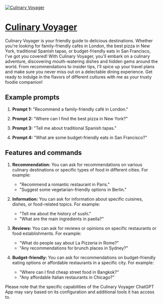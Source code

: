 [![Culinary Voyager](https://files.oaiusercontent.com/file-Hs0uhLy9asLIT8B9DPl8TJvk?se=2123-10-18T04%3A27%3A48Z&sp=r&sv=2021-08-06&sr=b&rscc=max-age%3D31536000%2C%20immutable&rscd=attachment%3B%20filename%3D072a66ae-6a4c-4975-8567-47b405f92407.png&sig=YzeZqwYieYA6%2B/pkvAOnHcaBlk7W9pCB1hV2t5r/bNs%3D)](https://chat.openai.com/g/g-jtEWiwvBR-culinary-voyager)

# [Culinary Voyager](https://chat.openai.com/g/g-jtEWiwvBR-culinary-voyager)

Culinary Voyager is your friendly guide to delicious destinations. Whether you're looking for family-friendly cafés in London, the best pizza in New York, traditional Spanish tapas, or budget-friendly eats in San Francisco, I've got you covered! With Culinary Voyager, you'll embark on a culinary adventure, discovering mouth-watering dishes and hidden gems around the world. From recommendations to insider tips, I'll spice up your travel plans and make sure you never miss out on a delectable dining experience. Get ready to indulge in the flavors of different cultures with me as your trusty foodie companion!

## Example prompts

1. **Prompt 1:** "Recommend a family-friendly café in London."

2. **Prompt 2:** "Where can I find the best pizza in New York?"

3. **Prompt 3:** "Tell me about traditional Spanish tapas."

4. **Prompt 4:** "What are some budget-friendly eats in San Francisco?"

## Features and commands

1. **Recommendation:** You can ask for recommendations on various culinary destinations or specific types of food in different cities. For example:
   - "Recommend a romantic restaurant in Paris."
   - "Suggest some vegetarian-friendly options in Berlin."
   
2. **Information:** You can ask for information about specific cuisines, dishes, or food-related topics. For example:
   - "Tell me about the history of sushi."
   - "What are the main ingredients in paella?"
   
3. **Reviews:** You can ask for reviews or opinions on specific restaurants or food establishments. For example:
   - "What do people say about La Pizzeria in Rome?"
   - "Any recommendations for brunch places in Sydney?"
   
4. **Budget-friendly:** You can ask for recommendations on budget-friendly eating options or affordable restaurants in a specific city. For example:
   - "Where can I find cheap street food in Bangkok?"
   - "Any affordable Italian restaurants in Chicago?"
   
Please note that the specific capabilities of the Culinary Voyager ChatGPT App may vary based on its configuration and additional tools it has access to.
